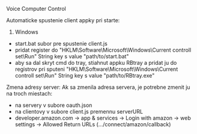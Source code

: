 Voice Computer Control

Automaticke spustenie client appky pri starte:
1. Windows
  - start.bat subor pre spustenie client.js
  - pridat register do "HKLM\Software\Microsoft\Windows\Current controll set\Run\" String key s value "path/to/start.bat"
  - aby sa dal skryt cmd do tray, stiahnut appku RBtray a pridat ju do registrov pri sputeni "HKLM\Software\Microsoft\Windows\Current controll set\Run\" String key s value "path/to/RBtray.exe"

Zmena adresy server:
Ak sa zmenila adresa servera, je potrebne zmenit ju na troch miestach:
- na servery v subore oauth.json
- na clientovy v subore client.js premennu serverURL
- developer.amazon.com -> app & services -> Login with amazon -> web settings -> Allowed Return URLs (.../connect/amazon/callback)

